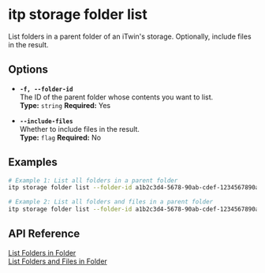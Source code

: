# itp storage folder list

List folders in a parent folder of an iTwin's storage. Optionally, include files in the result.

## Options

- **`-f, --folder-id`**  
  The ID of the parent folder whose contents you want to list.  
  **Type:** `string` **Required:** Yes

- **`--include-files`**  
  Whether to include files in the result.  
  **Type:** `flag` **Required:** No

## Examples

```bash
# Example 1: List all folders in a parent folder
itp storage folder list --folder-id a1b2c3d4-5678-90ab-cdef-1234567890ab

# Example 2: List all folders and files in a parent folder
itp storage folder list --folder-id a1b2c3d4-5678-90ab-cdef-1234567890ab --include-files
```

## API Reference

[List Folders in Folder](https://developer.bentley.com/apis/storage/operations/get-folders-in-folder/)  
[List Folders and Files in Folder](https://developer.bentley.com/apis/storage/operations/get-folders-and-files-in-folder/)
